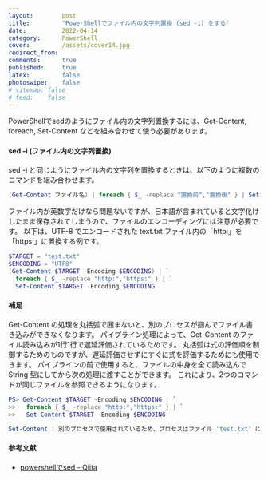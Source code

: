 ```yaml
---
layout:        post
title:         "PowerShellでファイル内の文字列置換 (sed -i) をする"
date:          2022-04-14
category:      PowerShell
cover:         /assets/cover14.jpg
redirect_from:
comments:      true
published:     true
latex:         false
photoswipe:    false
# sitemap: false
# feed:    false
---
```


PowerShellでsedのようにファイル内の文字列置換するには、Get-Content, foreach, Set-Content などを組み合わせて使う必要があります。

#### sed -i (ファイル内の文字列置換)

sed -i と同じようにファイル内の文字列を置換するときは、以下のように複数のコマンドを組み合わせます。
```ps1
(Get-Content ファイル名) | foreach { $_ -replace "置換前","置換後" } | Set-Content ファイル名
```
ファイル内が英数字だけなら問題ないですが、日本語が含まれていると文字化けしたまま保存されてしまうので、ファイルのエンコーディングには注意が必要です。
以下は、UTF-8 でエンコードされた text.txt ファイル内の「http:」を「https:」に置換する例です。
```ps1
$TARGET = "test.txt"
$ENCODING = "UTF8"
(Get-Content $TARGET -Encoding $ENCODING) | `
  foreach { $_ -replace "http:","https:" } | `
  Set-Content $TARGET -Encoding $ENCODING
```

#### 補足

Get-Content の処理を丸括弧で囲まないと、別のプロセスが掴んでファイル書き込みができなくなります。
パイプライン処理によって、Get-Content のファイル読み込みが1行1行で遅延評価されているためです。
丸括弧は式の評価順を制御するためのものですが、遅延評価させずにすぐに式を評価するためにも使用できます。
パイプラインの前で使用すると、ファイルの中身を全て読み込んで String 型にしてから次の処理に渡すことができます。
これにより、2つのコマンドが同じファイルを参照できるようになります。

```ps1
PS> Get-Content $TARGET -Encoding $ENCODING | `
>>   foreach { $_ -replace "http:","https:" } | `
>>   Set-Content $TARGET -Encoding $ENCODING

Set-Content : 別のプロセスで使用されているため、プロセスはファイル 'test.txt' にアクセスできません。
```

#### 参考文献
- [powershellでsed - Qiita](https://qiita.com/kiduki/items/a9784c5f65955e50c4bf)
